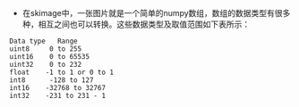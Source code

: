 * 在skimage中，一张图片就是一个简单的numpy数组，数组的数据类型有很多种，相互之间也可以转换。这些数据类型及取值范围如下表所示：
```
Data type   Range
uint8     0 to 255
uint16    0 to 65535
uint32    0 to 232
float    -1 to 1 or 0 to 1
int8      -128 to 127
int16    -32768 to 32767
int32    -231 to 231 - 1
```


